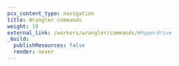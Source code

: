 ```yaml
---
pcx_content_type: navigation
title: Wrangler commands
weight: 10
external_link: /workers/wrangler/commands/#hyperdrive
_build:
  publishResources: false
  render: never
---
```

